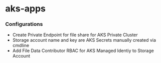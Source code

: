 # aks-apps


### Configurations

* Create Private Endpoint for file share for AKS Private Cluster
* Storage account name and key are AKS Secrets manually created via cmdline
* Add File Data Contributor RBAC for AKS Managed Identiy to Storage Account